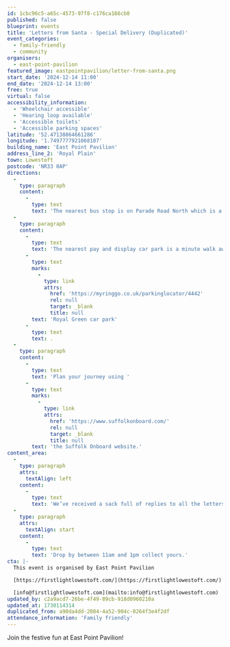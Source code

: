 ```yaml
---
id: 1cbc96c5-a65c-4573-97f8-c176ca166cb0
published: false
blueprint: events
title: 'Letters from Santa - Special Delivery (Duplicated)'
event_categories:
  - family-friendly
  - community
organisers:
  - east-point-pavilion
featured_image: eastpointpavilion/letter-from-santa.png
start_date: '2024-12-14 11:00'
end_date: '2024-12-14 13:00'
free: true
virtual: false
accessibility_information:
  - 'Wheelchair accessible'
  - 'Hearing loop available'
  - 'Accessible toilets'
  - 'Accessible parking spaces'
latitude: '52.47138864661286'
longitude: '1.7497777921068107'
building_name: 'East Point Pavilion'
address_line_2: 'Royal Plain'
town: Lowestoft
postcode: 'NR33 0AP'
directions:
  -
    type: paragraph
    content:
      -
        type: text
        text: 'The nearest bus stop is on Parade Road North which is a three minute walk from East Point Pavilion. There is a selection of buses which connect us to the town centre for example, No X2, X22 and 109.'
  -
    type: paragraph
    content:
      -
        type: text
        text: 'The nearest pay and display car park is a minute walk away at '
      -
        type: text
        marks:
          -
            type: link
            attrs:
              href: 'https://myringgo.co.uk/parkinglocator/4442'
              rel: null
              target: _blank
              title: null
        text: 'Royal Green car park'
      -
        type: text
        text: .
  -
    type: paragraph
    content:
      -
        type: text
        text: 'Plan your journey using '
      -
        type: text
        marks:
          -
            type: link
            attrs:
              href: 'https://www.suffolkonboard.com/'
              rel: null
              target: _blank
              title: null
        text: 'the Suffolk Onboard website.'
content_area:
  -
    type: paragraph
    attrs:
      textAlign: left
    content:
      -
        type: text
        text: 'We’ve received a sack full of replies to all the letters posted into our EPP North Pole Express Mail Box last weekend!'
  -
    type: paragraph
    attrs:
      textAlign: start
    content:
      -
        type: text
        text: 'Drop by between 11am and 1pm collect yours.'
cta: |-
  This event is organised by East Point Pavilion

  [https://firstlightlowestoft.com/](https://firstlightlowestoft.com/)

  [info@firstlightlowestoft.com](mailto:info@firstlightlowestoft.com)
updated_by: c2a9acd7-26be-4f49-89cb-918d0960210a
updated_at: 1730114314
duplicated_from: a98da4dd-2084-4a52-904c-0264f3e4f2df
attendance_information: 'Family friendly'
---
```

Join the festive fun at East Point Pavilion!